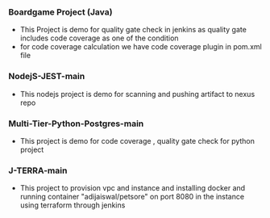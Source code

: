 ### Boardgame Project (Java)

- This Project is demo for quality gate check in jenkins as quality gate includes code coverage as one of the condition
- for code coverage calculation we have code coverage plugin in pom.xml file

### NodejS-JEST-main

- This nodejs project is demo for scanning and pushing artifact to nexus repo

### Multi-Tier-Python-Postgres-main

- This project is demo for code coverage , quality gate check for python project

### J-TERRA-main

- This project to provision vpc and instance and installing docker and running container "adijaiswal/petsore" on port 8080 in the instance using terraform through jenkins
